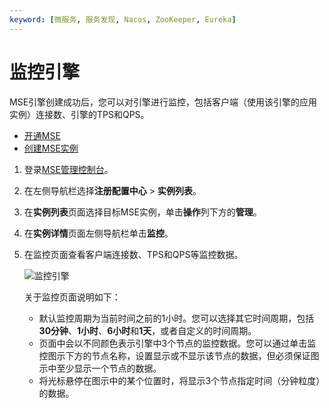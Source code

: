 ```yaml
---
keyword: [微服务, 服务发现, Nacos, ZooKeeper, Eureka]
---
```


# 监控引擎

MSE引擎创建成功后，您可以对引擎进行监控，包括客户端（使用该引擎的应用实例）连接数、引擎的TPS和QPS。

-   [开通MSE](https://www.aliyun.com/product/mse)
-   [创建MSE实例](/cn.zh-CN/快速入门/微服务注册配置中心/购买并构建ZooKeeper引擎.md)

1.  登录[MSE管理控制台](https://mse.console.aliyun.com)。

2.  在左侧导航栏选择**注册配置中心** \> **实例列表**。

3.  在**实例列表**页面选择目标MSE实例，单击**操作**列下方的**管理**。

4.  在**实例详情**页面左侧导航栏单击**监控**。

5.  在监控页面查看客户端连接数、TPS和QPS等监控数据。

    ![监控引擎](https://static-aliyun-doc.oss-accelerate.aliyuncs.com/assets/img/zh-CN/4991309951/p51199.png)

    关于监控页面说明如下：

    -   默认监控周期为当前时间之前的1小时。您可以选择其它时间周期，包括**30分钟**、**1小时**、**6小时**和**1天**，或者自定义的时间周期。
    -   页面中会以不同颜色表示引擎中3个节点的监控数据。您可以通过单击监控图示下方的节点名称，设置显示或不显示该节点的数据，但必须保证图示中至少显示一个节点的数据。
    -   将光标悬停在图示中的某个位置时，将显示3个节点指定时间（分钟粒度）的数据。

